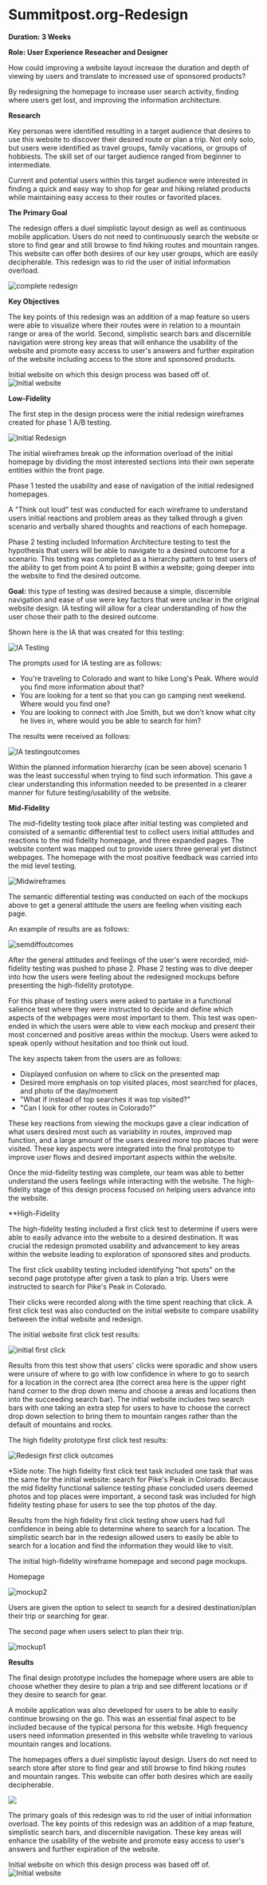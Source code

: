 # Summitpost.org-Redesign

**Duration: 3 Weeks**

**Role: User Experience Reseacher and Designer**

How could improving a website layout increase the duration and depth of viewing by users and translate to increased use of sponsored products?

By redesigning the homepage to increase user search activity, finding where users get lost, and improving the information architecture. 

**Research**

Key personas were identified resulting in a target audience that desires to use this website to discover their desired route or plan a trip. Not only solo, but users were identified as travel groups, family vacations, or groups of hobbiests. The skill set of our target audience ranged from beginner to intermediate. 

Current and potential users within this target audience were interested in finding a quick and easy way to shop for gear and hiking related products while maintaining easy access to their routes or favorited places. 

**The Primary Goal**

The redesign offers a duel simplistic layout design as well as continuous mobile application. Users do not need to continuously search the website or store to find gear and still browse to find hiking routes and mountain ranges. This website can offer both desires of our key user groups, which are easily decipherable. This redesign was to rid the user of initial information overload. 

![complete redesign](https://github.com/MichelePiot/Summitpost.org-Redesign/blob/master/ProjectFiles/summitpostremake1.jpg)

**Key Objectives**  

The key points of this redesign was an addition of a map feature so users were able to visualize where their routes were in relation to a mountain range or area of the world. Second, simplistic search bars and discernible navigation were strong key areas that will enhance the usability of the website and promote easy access to user's answers and further expiration of the website including access to the store and sponsored products.

Initial website on which this design process was based off of.  
![Initial website](https://github.com/MichelePiot/Summitpost.org-Redesign/blob/master/ProjectFiles/Initialwebsite.png)

**Low-Fidelity**

The first step in the design process were the initial redesign wireframes created for phase 1 A/B testing. 

![Initial Redesign](https://github.com/MichelePiot/Summitpost.org-Redesign/blob/master/ProjectFiles/Initial%20Redesign%20A_B%20Testing.png)

The initial wireframes break up the information overload of the initial homepage by dividing the most interested sections into their own seperate entities within the front page.

Phase 1 tested the usability and ease of navigation of the initial redesigned homepages.

A "Think out loud" test was conducted for each wireframe to understand users initial reactions and problem areas as they talked through a given scenario and verbally shared thoughts and reactions of each homepage. 

Phase 2 testing included Information Architecture testing to test the hypothesis that users will be able to navigate to a desired outcome for a scenario. This testing was completed as a hierarchy pattern to test users of the ability to get from point A to point B within a website; going deeper into the website to find the desired outcome. 

**Goal:** this type of testing was desired because a simple, discernible navigation and ease of use were key factors that were unclear in the original website design. IA testing will allow for a clear understanding of how the user chose their path to the desired outcome. 

Shown here is the IA that was created for this testing:

![IA Testing](https://github.com/MichelePiot/Summitpost.org-Redesign/blob/master/ProjectFiles/IAtesting.png) 

The prompts used for IA testing are as follows:

* You're traveling to Colorado and want to hike Long's Peak.  Where would you find more information about that?
* You are looking for a tent so that you can go camping next weekend.  Where would you find one?
* You are looking to connect with Joe Smith, but we don't know what city he lives in, where would you be able to search for him?

The results were received as follows: 

![IA testingoutcomes](https://github.com/MichelePiot/Summitpost.org-Redesign/blob/master/ProjectFiles/IAtestingOutcomes.png)

Within the planned information hierarchy (can be seen above) scenario 1 was the least successful when trying to find such information. This gave a clear understanding this information needed to be presented in a clearer manner for future testing/usability of the website.

**Mid-Fidelity**

The mid-fidelity testing took place after initial testing was completed and consisted of a semantic differential test to collect users initial attitudes and reactions to the mid fidelity homepage, and three expanded pages. The website content was mapped out to provide users three general yet distinct webpages. The homepage with the most positive feedback was carried into the mid level testing.

![Midwireframes](https://github.com/MichelePiot/Summitpost.org-Redesign/blob/master/ProjectFiles/Mid-fidelity%20testing%20wireframes.png)

The semantic differential testing was conducted on each of the mockups above to get a general attitude the users are feeling when visiting each page. 

An example of results are as follows:

![semdiffoutcomes](https://github.com/MichelePiot/Summitpost.org-Redesign/blob/master/ProjectFiles/SemanticDiff.Testing-Mid%20fidelity.png)

After the general attitudes and feelings of the user's were recorded, mid-fidelity testing was pushed to phase 2. Phase 2 testing was to dive deeper into how the users were feeling about the redesigned mockups before presenting the high-fidelity prototype.

For this phase of testing users were asked to partake in a functional salience test where they were instructed to decide and define which aspects of the webpages were most important to them. This test was open-ended in which the users were able to view each mockup and present their most concerned and positive areas within the mockup. Users were asked to speak openly without hesitation and too think out loud. 

The key aspects taken from the users are as follows:

* Displayed confusion on where to click on the presented map
* Desired more emphasis on top visited places, most searched for places, and photo of the day/moment
* "What if instead of top searches it was top visited?"
* "Can I look for other routes in Colorado?"

These key reactions from viewing the mockups gave a clear indication of what users desired most such as variability in routes, improved map function, and a large amount of the users desired more top places that were visited. These key aspects were integrated into the final prototype to improve user flows and desired important aspects within the website. 

Once the mid-fidelity testing was complete, our team was able to better understand the users feelings while interacting with the website. The high-fidelity stage of this design process focused on helping users advance into the website.

**High-Fidelity

The high-fidelity testing included a first click test to determine if users were able to easily advance into the website to a desired destination. It was crucial the redesign promoted usability and advancement to key areas within the website leading to exploration of sponsored sites and products.  

The first click usability testing included identifying "hot spots" on the second page prototype after given a task to plan a trip. Users were instructed to search for Pike's Peak in Colorado.

Their clicks were recorded along with the time spent reaching that click. A first click test was also conducted on the initial website to compare usability between the initial website and redesign. 

The initial website first click test results:

![initial first click](https://github.com/MichelePiot/Summitpost.org-Redesign/blob/master/ProjectFiles/FirstClick%20Initial%20Website.png)

Results from this test show that users' clicks were sporadic and show users were unsure of where to go with low confidence in where to go to search for a location in the correct area (the correct area here is the upper right hand corner to the drop down menu and choose a areas and locations then into the succeeding search bar). The initial website includes two search bars with one taking an extra step for users to have to choose the correct drop down selection to bring them to mountain ranges rather than the default of mountains and rocks. 

The high fidelity prototype first click test results:

![Redesign first click outcomes](https://github.com/MichelePiot/Summitpost.org-Redesign/blob/master/ProjectFiles/FirstClick%20Testing%20Redesign.png)

*Side note: The high fidelity first click test task included one task that was the same for the initial website: search for Pike's Peak in Colorado. Because the mid fidelity functional salience testing phase concluded users deemed photos and top places were important, a second task was included for high fidelity testing phase for users to see the top photos of the day. 

Results from the high fidelity first click testing show users had full confidence in being able to determine where to search for a location. The simplistic search bar in the redesign allowed users to easily be able to search for a location and find the information they would like to visit. 

The initial high-fidelity wireframe homepage and second page mockups. 

Homepage

![mockup2](https://github.com/MichelePiot/Summitpost.org-Redesign/blob/master/Second%20Redesign2-Homepage.png)

Users are given the option to select to search for a desired destination/plan their trip or searching for gear. 

The second page when users select to plan their trip.

![mockup1](https://github.com/MichelePiot/Summitpost.org-Redesign/blob/master/Second%20Redesign1-Homepage.png)

**Results**

The final design prototype includes the homepage where users are able to choose whether they desire to plan a trip and see different locations or if they desire to search for gear. 

A mobile application was also developed for users to be able to easily continue browsing on the go. This was an essential final aspect to be included because of the typical persona for this website. High frequency users need information presented in this website while traveling to various mountain ranges and locations. 

The homepages offers a duel simplistic layout design. Users do not need to search store after store to find gear and still browse to find hiking routes and mountain ranges. This website can offer both desires which are easily decipherable. 

![](https://github.com/MichelePiot/Summitpost.org-Redesign/blob/master/ProjectFiles/Final%20Design%20Prototype.png)


The primary goals of this redesign was to rid the user of initial information overload. The key points of this redesign was an addition of a map feature, simplistic search bars, and discernible navigation. These key areas will enhance the usability of the website and promote easy access to user's answers and further expiration of the website. 

Initial website on which this design process was based off of.  
![Initial website](https://github.com/MichelePiot/Summitpost.org-Redesign/blob/master/ProjectFiles/Initialwebsite.png)
